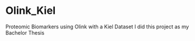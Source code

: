 # Olink_Kiel
Proteomic Biomarkers using Olink with a Kiel Dataset
I did this project as my Bachelor Thesis
